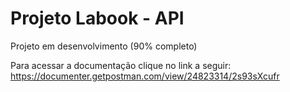 # Projeto Labook - API

Projeto em desenvolvimento (90% completo)

Para acessar a documentação clique no link a seguir:
https://documenter.getpostman.com/view/24823314/2s93sXcufr
